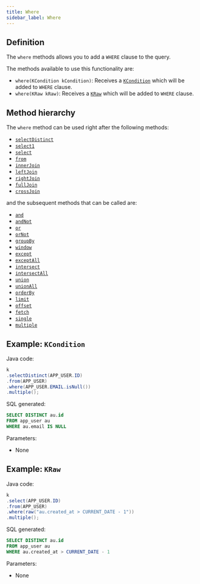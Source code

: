 ```yaml
---
title: Where
sidebar_label: Where
---
```


## Definition

The `where` methods allows you to add a `WHERE` clause to the query.

The methods available to use this functionality are:

- `where(KCondition kCondition)`: Receives a [`KCondition`](/docs/kcondition/introduction) which will be added to `WHERE` clause.
- `where(KRaw kRaw)`: Receives a [`KRaw`](/docs/select-statement/select/introduction#7-kraw) which will be added to `WHERE` clause.

## Method hierarchy

The `where` method can be used right after the following methods:

- [`selectDistinct`](/docs/select-statement/select/distinct)
- [`select1`](/docs/select-statement/select/select1)
- [`select`](/docs/select-statement/select/)
- [`from`](/docs/select-statement/from/)
- [`innerJoin`](/docs/select-statement/join/inner-join)
- [`leftJoin`](/docs/select-statement/join/left-join)
- [`rightJoin`](/docs/select-statement/join/right-join)
- [`fullJoin`](/docs/select-statement/join/full-join)
- [`crossJoin`](/docs/select-statement/join/cross-join)

and the subsequent methods that can be called are:

- [`and`](/docs/select-statement/where/and)
- [`andNot`](/docs/select-statement/where/and-not)
- [`or`](/docs/select-statement/where/or)
- [`orNot`](/docs/select-statement/where/or-not)
- [`groupBy`](/docs/select-statement/group-by/)
- [`window`](/docs/select-statement/select/)
- [`except`](/docs/select-statement/select/)
- [`exceptAll`](/docs/select-statement/select/)
- [`intersect`](/docs/select-statement/select/)
- [`intersectAll`](/docs/select-statement/select/)
- [`union`](/docs/select-statement/select/)
- [`unionAll`](/docs/select-statement/select/)
- [`orderBy`](/docs/select-statement/order-by/)
- [`limit`](/docs/select-statement/select/)
- [`offset`](/docs/select-statement/select/)
- [`fetch`](/docs/select-statement/select/)
- [`single`](/docs/select-statement/select/)
- [`multiple`](/docs/select-statement/select/)

## Example: `KCondition`

Java code:

```java
k
.selectDistinct(APP_USER.ID)
.from(APP_USER)
.where(APP_USER.EMAIL.isNull())
.multiple();
```

SQL generated:

```sql
SELECT DISTINCT au.id
FROM app_user au
WHERE au.email IS NULL
```

Parameters:

- None

## Example: `KRaw`

Java code:

```java
k
.select(APP_USER.ID)
.from(APP_USER)
.where(raw("au.created_at > CURRENT_DATE - 1"))
.multiple();
```

SQL generated:

```sql
SELECT DISTINCT au.id
FROM app_user au 
WHERE au.created_at > CURRENT_DATE - 1
```

Parameters:

- None